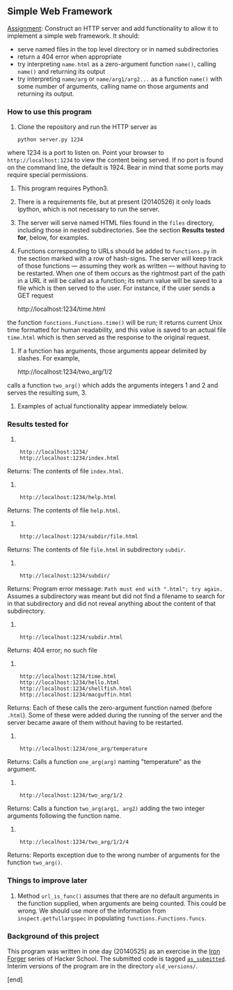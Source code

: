 ## Simple Web Framework

[Assignment](https://hackpad.com/Week-1-Make-a-Web-Framework-qJOpEzlYJZY): Construct an HTTP server and add functionality to allow it to implement a simple web framework. It should:

 * serve named files in the top level directory or in named subdirectories
 * return a 404 error when appropriate
 * try interpreting `name.html` as a zero-argument function `name()`, calling `name()` and returning its output
 * try interpreting `name/arg` or `name/arg1/arg2...` as a function `name()` with some number of arguments, calling name on those arguments and returning its output.

### How to use this program

 1. Clone the repository and run the HTTP server as

        python server.py 1234

   where 1234 is a port to listen on. Point your browser to `http://localhost:1234` to view the content being served. If no port is found on the command line, the default is 1924. Bear in mind that some ports may require special permissions. 

 1. This program requires Python3. 
 1. There is a requirements file, but at present (20140526) it only loads Ipython, which is not necessary to run the server.

 1. The server will serve named HTML files found in the `files` directory, including those in nested subdirectories. See the section **Results tested for**, below, for examples.

 1.  Functions corresponding to URLs should be added to `functions.py` in the section marked with a row of hash-signs. The server will keep track of those functions — assuming they work as written — without having to be restarted. When one of them occurs as the rightmost part of the path in a URL it will be called as a function; its return value will be saved to a file which is then served to the user. For instance, if the user sends a GET request

        http://localhost:1234/time.html

   the function `functions.Functions.time()` will be run; it returns current Unix time formatted for human readability, and this value is saved to an actual file `time.html` which is then served as the response to the original request.

 1.  If a function has arguments, those arguments appear delimited by slashes. For example,

        http://localhost:1234/two_arg/1/2

   calls a function `two_arg()` which adds the arguments integers 1 and 2 and serves the resulting sum, 3.

 1.  Examples of actual functionality appear immediately below.

### Results tested for

 1. 

        http://localhost:1234/
        http://localhost:1234/index.html

   Returns: The contents of file `index.html`.

 1. 

        http://localhost:1234/help.html

   Returns: The contents of file `help.html`.

 1. 

        http://localhost:1234/subdir/file.html

   Returns: The contents of file `file.html` in subdirectory `subdir`.

 1. 

        http://localhost:1234/subdir/

   Returns: Program error message: `Path must end with ".html"; try again.` Assumes a subdirectory was meant but did not find a filename to search for in that subdirectory and did not reveal anything about the content of that subdirectory.

 1. 

        http://localhost:1234/subdir.html

   Returns: 404 error; no such file

 1. 

        http://localhost:1234/time.html
        http://localhost:1234/hello.html
        http://localhost:1234/shellfish.html
        http://localhost:1234/macguffin.html

   Returns: Each of these calls the zero-argument function named (before `.html`). Some of these were added during the running of the server and the server became aware of them without having to be restarted.

 1. 

        http://localhost:1234/one_arg/temperature

   Returns: Calls a function `one_arg(arg)` naming "temperature" as the argument.

 1. 

        http://localhost:1234/two_arg/1/2

   Returns: Calls a function `two_arg(arg1, arg2)` adding the two integer arguments following the function name.

 1. 

        http://localhost:1234/two_arg/1/2/4

   Returns: Reports exception due to the wrong number of arguments for the function `two_arg()`.


### Things to improve later

 1. Method `url_is_func()` assumes that there are no default arguments in the function supplied, when arguments are being counted. This could be wrong. We should use more of the information from `inspect.getfullargspec` in populating `functions.Functions.funcs`.

### Background of this project

This program was written in one day (20140525) as an exercise in the [Iron Forger](https://hackpad.com/Iron-Forger-kEmauANGcV5) series of Hacker School. The submitted code is tagged [`as_submitted`](https://github.com/brannerchinese/web_framework/tree/as_submitted). Interim versions of the program are in the directory `old_versions/`.

[end]
